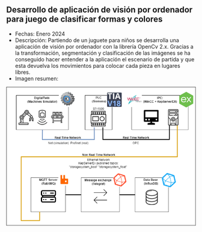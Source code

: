 ## Desarrollo de aplicación de visión por ordenador para juego de clasificar formas y colores
<ul>
    <li>Fechas: Enero 2024</li>
    <li>Descripción: Partiendo de un juguete para niños se desarrolla una aplicación de visión por ordenador con la librería OpenCv 2.x. Gracias a la transformación, segmentación y clasificación de las imágenes se ha conseguido hacer entender a la aplicación el escenario de partida y que esta devuelva los movimientos para colocar cada pieza en lugares libres.
</li>
    <li>Imagen resumen:</li>
</ul>

![foto](https://github.com/asier-vega-gutierrez/SmartFactory/blob/main/net.png)
